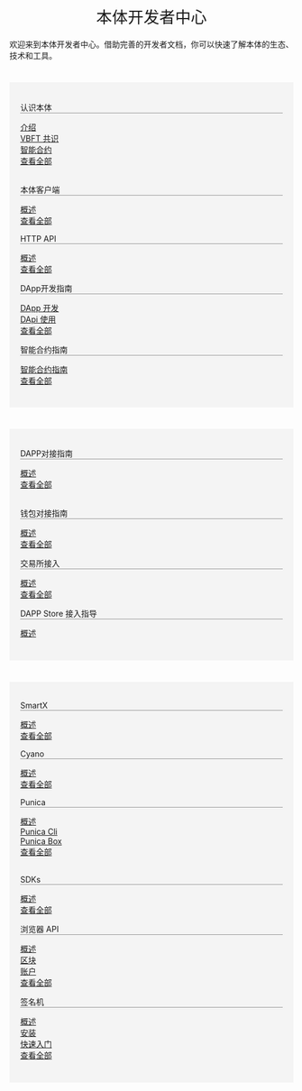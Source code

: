 <!DOCTYPE html>
<html>
  <head>
    <meta charset="utf-8">
    <meta name="viewport" content="width=device-width,initial-scale=1.0">
    <title>docs_homepage</title>
<link href="https://cdn.bootcss.com/twitter-bootstrap/4.2.1/css/bootstrap.min.css" rel="stylesheet">

  </head>
  <style scoped >
  h1, h2 {
    font-weight: normal;
  }
  ul {
    /* list-style-type: none; */
    padding: 0;
    text-align: left;
  }
  li {
    display: block;
    margin: 0;

  }
  ul a {
      font-size:22px;
  font-family:SourceSansPro-Regular;
  font-weight:400;
  color:rgba(110,111,112,1);
  position: relative;
  padding-left: 10px;
  }

  li a::before {
    content: '';
    width:4px;
    height:4px;
    border-radius: 50%;
    background:#000000;
    position: absolute;
      /* display: block; */
      left: 0;
      top: 15px;
  }

  .content-title {
    font-size:22px;
    font-family:SourceSansPro-Bold;
    font-weight:bold;
    color:rgba(0,0,0,1);
    padding-bottom: 10px;
    border-bottom: 1px solid #979797;
    text-align:left;
    margin-bottom:10px;
  }

  .content-container {
    margin:40px 120px;
    padding:40px 30px;
    background:rgba(245,247,247,1);
  }

  .content-container .content-row:first-child {
    margin-bottom: 40px;
  }

  @media screen and (max-width:576px) {
     .content-container {
        margin:40px 20px;
    }
  }

  </style>
  <body>
  <h1 align="center">本体开发者中心</h1>
  <div >欢迎来到本体开发者中心。借助完善的开发者文档，你可以快速了解本体的生态、技术和工具。</div>
    <div >
      <div class="content-container" style="background-color: #f4f4f4;padding: 1.2rem 1.2rem 2.4rem;margin: 2.4rem 0;" >
          <div class="row content-row">
            <div class="col-sm-4 col-xs-12">
                <p class="content-title" style="border-bottom: 1px solid #979797;">认识本体</p>
                  <div>
                      <div>
                          <a href="#/docs-cn/introduction/01-introduction">介绍</a>
                      </div>
                  </div>
                  <div>
                      <div>
                          <a href="#/docs-cn/introduction/02-VBFT">VBFT 共识</a>
                      </div>
                  </div>
                  <div>
                      <div>
                          <a href="#/docs-cn/introduction/03-smart-contract">智能合约</a>
                      </div>
                  </div>
                  <div>
                      <div>
                          <a href="#/docs-cn/introduction/01-introduction">查看全部</a>
                      </div>
                  </div></br>
            </div>
            <div class="col-sm-4 col-xs-12">
                <p class="content-title" style="border-bottom: 1px solid #979797;">本体客户端</p>
                  <div>
                      <div>
                          <a href="#/docs-cn/ontology-cli/00-overview">概述</a>
                      </div>
                  </div>
                  <div>
                      <div>
                          <a href="#/docs-cn/ontology-cli/00-overview">查看全部</a>
                      </div>
                  </div>
            </div>
            <div class="col-sm-4 col-xs-12">
                <p class="content-title" style="border-bottom: 1px solid #979797;">HTTP API</p>
                  <div>
                      <div>
                          <a href="#/docs-cn/ontology-cli/04-interface-specification">概述</a>
                      </div>
                  </div>
                  <div>
                      <div>
                          <a href="#/docs-cn/ontology-cli/04-interface-specification">查看全部</a>
                      </div>
                  </div>
            </div>
            <div class="col-sm-4 col-xs-12">
                <p class="content-title" style="border-bottom: 1px solid #979797;">DApp开发指南</p>
                  <div>
                      <div>
                          <a href="#/docs-cn/QuickGuide/00-dapp_development">DApp 开发</a>
                      </div>
                  </div>
                  <div>
                      <div>
                          <a href="#/docs-cn/QuickGuide/00-dapp_development?id=%E4%BD%BF%E7%94%A8-dapi">DApi 使用</a>
                      </div>
                  </div>
                  <div>
                      <div>
                          <a href="#/docs-cn/QuickGuide/00-dapp_development">查看全部</a>
                      </div>
                  </div>
            </div>
            <div class="col-sm-4 col-xs-12">
                <p class="content-title" style="border-bottom: 1px solid #979797;">智能合约指南</p>
                  <div>
                      <div>
                          <a href="#/docs-cn/smartcontract/01-started">智能合约指南</a>
                      </div>
                  </div>
                  <div>
                      <div>
                          <a href="#/docs-cn/smartcontract/01-started">查看全部</a>
                      </div>
                  </div>
            </div>
          </div>
      </div>
      <div class="content-container" style="background-color: #f4f4f4;padding: 1.2rem 1.2rem 2.4rem;margin: 2.4rem 0;">
          <div class="row content-row">
            <div class="col-sm-4 col-xs-12">
                <p class="content-title"  style="border-bottom: 1px solid #979797;">DAPP对接指南</p>
                  <div>
                      <div>
                          <a href="#/docs-cn/dApp-Integration/00-dapp_integration">概述</a>
                      </div>
                  </div>
                  <div>
                      <div>
                          <a href="#/docs-cn/dApp-Integration/00-dapp_integration">查看全部</a>
                      </div>
                  </div></br>
            </div>
            <div class="col-sm-4 col-xs-12">
                <p class="content-title"  style="border-bottom: 1px solid #979797;">钱包对接指南</p>
                  <div>
                      <div>
                          <a href="#/docs-cn/Wallet-Integration/00-wallet_integration">概述</a>
                      </div>
                  </div>
                  <div>
                      <div>
                          <a href="#/docs-cn/Wallet-Integration/00-wallet_integration">查看全部</a>
                      </div>
                  </div>
            </div>
            <div class="col-sm-4 col-xs-12">
                <p class="content-title" style="border-bottom: 1px solid #979797;">交易所接入</p>
                  <div>
                      <div>
                          <a href="#/docs-cn/exchange-API/Ontology-%E4%BA%A4%E6%98%93%E6%89%80%E5%AF%B9%E6%8E%A5%E6%96%87%E6%A1%A3">概述</a>
                      </div>
                  </div>
                  <div>
                      <div>
                          <a href="#/docs-cn/exchange-API/Ontology-%E4%BA%A4%E6%98%93%E6%89%80%E5%AF%B9%E6%8E%A5%E6%96%87%E6%A1%A3">查看全部</a>
                      </div>
                  </div>
            </div>
            <div class="col-sm-4 col-xs-12">
                <p class="content-title" style="border-bottom: 1px solid #979797;">DAPP Store 接入指导</p>
                  <div>
                      <div>
                          <a href="#/docs-cn/dapps/overview">概述</a>
                      </div>
                  </div>
            </div>
          </div>
      </div>
      <div class="content-container" style="background-color: #f4f4f4;padding: 1.2rem 1.2rem 2.4rem;margin: 2.4rem 0;">
          <div class="row content-row">
            <div class="col-sm-4 col-xs-12">
                <p class="content-title"  style="border-bottom: 1px solid #979797;">SmartX</p>
                  <div>
                      <div>
                          <a href="#/docs-cn/SmartX/overview">概述</a>
                      </div>
                  </div>
                  <div>
                      <div>
                          <a href="#/docs-cn/SmartX/overview">查看全部</a>
                      </div>
                  </div>
            </div>
            <div class="col-sm-4 col-xs-12">
                <p class="content-title"  style="border-bottom: 1px solid #979797;">Cyano</p>
                  <div>
                      <div>
                          <a href="#/docs-cn/cyano/00-overview">概述</a>
                      </div>
                  </div>
                  <div>
                      <div>
                          <a href="#/docs-cn/cyano/00-overview">查看全部</a>
                      </div>
                  </div>
            </div>
            <div class="col-sm-4 col-xs-12">
                <p class="content-title"  style="border-bottom: 1px solid #979797;">Punica</p>
                  <div>
                      <div>
                          <a href="#/docs-cn/Punica/punica">概述</a>
                      </div>
                  </div>
                  <div>
                      <div>
                          <a href="#/docs-cn/Punica/punica-cli">Punica Cli</a>
                      </div>
                  </div>
                  <div>
                      <div>
                          <a href="#/docs-cn/Punica/punica-box">Punica Box</a>
                      </div>
                  </div>
                  <div>
                      <div>
                          <a href="#/docs-cn/Punica/punica">查看全部</a>
                      </div>
                  </div></br>
            </div>
            <div class="col-sm-4 col-xs-12">
                <p class="content-title"  style="border-bottom: 1px solid #979797;">SDKs</p>
                  <div>
                      <div>
                          <a href="#/docs-cn/SDKs/00-overview">概述</a>
                      </div>
                  </div>
                  <div>
                      <div>
                          <a href="#/docs-cn/SDKs/00-overview">查看全部</a>
                      </div>
                  </div>
            </div>
            <div class="col-sm-4 col-xs-12">
                <p class="content-title"  style="border-bottom: 1px solid #979797;">浏览器 API</p>
                  <div>
                      <div>
                          <a href="#/docs-cn/explorer/overview">概述</a>
                      </div>
                  </div>
                  <div>
                      <div>
                          <a href="#/docs-cn/explorer/blocks">区块</a>
                      </div>
                  </div>
                  <div>
                      <div>
                          <a href="#/docs-cn/explorer/accounts">账户</a>
                      </div>
                  </div>
                  <div>
                      <div>
                          <a href="#/docs-cn/explorer/overview">查看全部</a>
                      </div>
                  </div>
            </div>
            <div class="col-sm-4 col-xs-12">
                <p class="content-title"  style="border-bottom: 1px solid #979797;">签名机</p>
                  <div>
                      <div>
                          <a href="#/docs-cn/sigsvr/00-overview">概述</a>
                      </div>
                  </div>
                  <div>
                      <div>
                          <a href="#/docs-cn/sigsvr/01-install">安装</a>
                      </div>
                  </div>
                  <div>
                      <div>
                          <a href="#/docs-cn/sigsvr/02-getting-started">快速入门</a>
                      </div>
                  </div>
                  <div>
                      <div>
                          <a href="#/docs-cn/sigsvr/00-overview">查看全部</a>
                      </div>
                  </div>
            </div>
          </div>
      </div>
    </div>
  </body>
</html>
